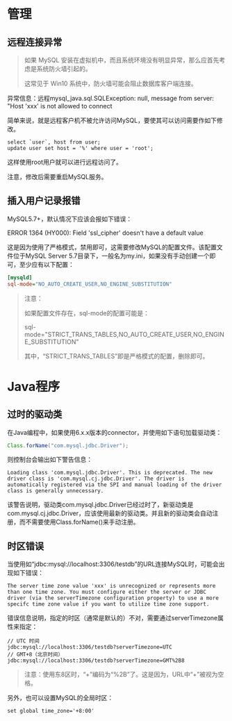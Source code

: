 # 管理

## 远程连接异常

> 如果 MySQL 安装在虚拟机中，而且系统环境没有明显异常，那么应首先考虑是系统防火墙引起的。
>
> 这常见于 Win10 系统中，防火墙可能会阻止数据库客户端连接。

异常信息：远程mysql_java.sql.SQLException: null, message from server: "Host 'xxx' is not allowed to connect

简单来说，就是远程客户机不被允许访问MySQL，要使其可以访问需要作如下修改。

```mysql
select `user`, host from user;
update user set host = '%' where user = 'root';
```

这样使用root用户就可以进行远程访问了。

注意，修改后需要重启MySQL服务。

## 插入用户记录报错

MySQL5.7+，默认情况下应该会报如下错误：

ERROR 1364 (HY000): Field 'ssl_cipher' doesn't have a default value

这是因为使用了严格模式，禁用即可，这需要修改MySQL的配置文件。该配置文件位于MySQL Server 5.7目录下，一般名为my.ini，如果没有手动创建一个即可，至少应有以下配置：

```ini
[mysqld]
sql-mode="NO_AUTO_CREATE_USER,NO_ENGINE_SUBSTITUTION"
```

> 注意：
>
> 如果配置文件存在，sql-mode的配置可能是：
>
> sql-mode="STRICT_TRANS_TABLES,NO_AUTO_CREATE_USER,NO_ENGINE_SUBSTITUTION"
>
> 其中，“STRICT_TRANS_TABLES”即是严格模式的配置，删除即可。

# Java程序

## 过时的驱动类

在Java编程中，如果使用6.x.x版本的connector，并使用如下语句加载驱动类：

```java
Class.forName("com.mysql.jdbc.Driver");
```

则控制台会输出如下警告信息：

```
Loading class 'com.mysql.jdbc.Driver'. This is deprecated. The new driver class is 'com.mysql.cj.jdbc.Driver'. The driver is automatically registered via the SPI and manual loading of the driver class is generally unnecessary.
```

该警告说明，驱动类com.mysql.jdbc.Driver已经过时了，新驱动类是com.mysql.cj.jdbc.Driver，应该使用最新的驱动类。并且新的驱动类会自动注册，而不需要使用Class.forName()来手动注册。

## 时区错误

当使用如“jdbc:mysql://localhost:3306/testdb”的URL连接MySQL时，可能会出现如下错误：

```
The server time zone value 'xxx' is unrecognized or represents more than one time zone. You must configure either the server or JDBC driver (via the serverTimezone configuration property) to use a more specifc time zone value if you want to utilize time zone support.
```

错误信息说明，指定的时区（通常是默认的）不对，需要通过serverTimezone属性来指定：

```
// UTC 时间
jdbc:mysql://localhost:3306/testdb?serverTimezone=UTC
// GMT+8（北京时间）
jdbc:mysql://localhost:3306/testdb?serverTimezone=GMT%2B8
```

> 注意：使用东8区时，“+”编码为“%2B”了。这是因为，URL中“+”被视为空格。

另外，也可以设置MySQL的全局时区：

```mysql
set global time_zone='+8:00'
```

